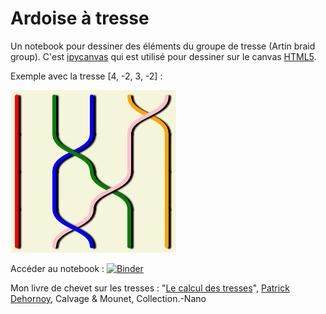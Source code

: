 # Ardoise à tresse

Un notebook pour dessiner des éléments du groupe de tresse (Artin braid group). C'est [ipycanvas](https://github.com/martinRenou/ipycanvas) qui est utilisé pour dessiner sur le canvas [HTML5](https://fr.wikipedia.org/wiki/Canvas_(HTML)).

Exemple avec la tresse [4, -2, 3, -2] :

![Une tresse](4m23m2.png)

Accéder au notebook : [![Binder](https://mybinder.org/badge_logo.svg)](https://mybinder.org/v2/gh/xysticus/braid-blackboard/master?filepath=CanvasTresse.ipynb)

Mon livre de chevet sur les tresses : "[Le calcul des tresses](https://www.decitre.fr/livres/le-calcul-des-tresses-9782916352794.html)", [Patrick Dehornoy](https://www.decitre.fr/auteur/198862/Patrick+Dehornoy), Calvage & Mounet, Collection.-Nano
